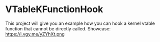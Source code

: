 # VTableKFunctionHook
 This project will give you an example how you can hook a kernel vtable function that cannot be directly called.
Showcase: https://i.vgy.me/yZYhXt.png
